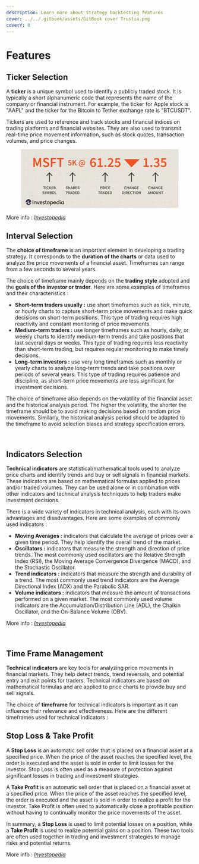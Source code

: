 ```yaml
---
description: Learn more about strategy backtesting features
cover: ../../.gitbook/assets/GitBook cover Trustia.png
coverY: 0
---
```


# Features

## Ticker Selection <a href="#ticker-selection" id="ticker-selection"></a>

A **ticker** is a unique symbol used to identify a publicly traded stock. It is typically a short alphanumeric code that represents the name of the company or financial instrument. For example, the ticker for Apple stock is "AAPL" and the ticker for the Bitcoin to Tether exchange rate is "BTCUSDT".

Tickers are used to reference and track stocks and financial indices on trading platforms and financial websites. They are also used to transmit real-time price movement information, such as stock quotes, transaction volumes, and price changes.

<figure><img src="../../.gitbook/assets/image (3).png" alt=""><figcaption></figcaption></figure>

More info : [_Investopedia_](https://www.investopedia.com/terms/t/tickertape.asp)

## Interval Selection <a href="#interval-selection" id="interval-selection"></a>

The **choice of timeframe** is an important element in developing a trading strategy. It corresponds to the **duration of the charts** or data used to analyze the price movements of a financial asset. Timeframes can range from a few seconds to several years.

The choice of timeframe mainly depends on the **trading style** adopted and the **goals of the investor or trader**. Here are some examples of timeframes and their characteristics :&#x20;

* **Short-term traders usually :** use short timeframes such as tick, minute, or hourly charts to capture short-term price movements and make quick decisions on short-term positions. This type of trading requires high reactivity and constant monitoring of price movements.&#x20;
* **Medium-term traders :** use longer timeframes such as hourly, daily, or weekly charts to identify medium-term trends and take positions that last several days or weeks. This type of trading requires less reactivity than short-term trading, but requires regular monitoring to make timely decisions.&#x20;
* **Long-term investors :** use very long timeframes such as monthly or yearly charts to analyze long-term trends and take positions over periods of several years. This type of trading requires patience and discipline, as short-term price movements are less significant for investment decisions.

The choice of timeframe also depends on the volatility of the financial asset and the historical analysis period. The higher the volatility, the shorter the timeframe should be to avoid making decisions based on random price movements. Similarly, the historical analysis period should be adapted to the timeframe to avoid selection biases and strategy specification errors.

<figure><img src="../../.gitbook/assets/Capture d’écran 2023-11-04 à 22.06.43.png" alt=""><figcaption></figcaption></figure>

## Indicators Selection <a href="#indicators-selection" id="indicators-selection"></a>

**Technical indicators** are statistical/mathematical tools used to analyze price charts and identify trends and buy or sell signals in financial markets. These indicators are based on mathematical formulas applied to prices and/or traded volumes. They can be used alone or in combination with other indicators and technical analysis techniques to help traders make investment decisions.

There is a wide variety of indicators in technical analysis, each with its own advantages and disadvantages. Here are some examples of commonly used indicators :

* **Moving Averages :** indicators that calculate the average of prices over a given time period. They help identify the overall trend of the market.
* **Oscillators :** indicators that measure the strength and direction of price trends. The most commonly used oscillators are the Relative Strength Index (RSI), the Moving Average Convergence Divergence (MACD), and the Stochastic Oscillator.
* **Trend indicators :** indicators that measure the strength and durability of a trend. The most commonly used trend indicators are the Average Directional Index (ADX) and the Parabolic SAR.
* **Volume indicators :** indicators that measure the amount of transactions performed on a given market. The most commonly used volume indicators are the Accumulation/Distribution Line (ADL), the Chaikin Oscillator, and the On-Balance Volume (OBV).

More info : [_Investopedia_](https://www.investopedia.com/terms/t/technicalindicator.asp)

<figure><img src="../../.gitbook/assets/Capture d’écran 2023-11-04 à 22.04.53.png" alt=""><figcaption></figcaption></figure>

## Time Frame Management <a href="#time-frame-management" id="time-frame-management"></a>

**Technical indicators** are key tools for analyzing price movements in financial markets. They help detect trends, trend reversals, and potential entry and exit points for traders. Technical indicators are based on mathematical formulas and are applied to price charts to provide buy and sell signals.

The choice of **timeframe** for technical indicators is important as it can influence their relevance and effectiveness. Here are the different timeframes used for technical indicators :&#x20;

## Stop Loss & Take Profit <a href="#stop-loss-and-take-profit" id="stop-loss-and-take-profit"></a>

A **Stop Loss** is an automatic sell order that is placed on a financial asset at a specified price. When the price of the asset reaches the specified level, the order is executed and the asset is sold in order to limit losses for the investor. Stop Loss is often used as a measure of protection against significant losses in trading and investment strategies.

A **Take Profit** is an automatic sell order that is placed on a financial asset at a specified price. When the price of the asset reaches the specified level, the order is executed and the asset is sold in order to realize a profit for the investor. Take Profit is often used to automatically close a profitable position without having to continually monitor the price movements of the asset.

In summary, a **Stop Loss** is used to limit potential losses on a position, while a **Take Profit** is used to realize potential gains on a position. These two tools are often used together in trading and investment strategies to manage risks and potential returns.

More info : [_Investopedia_](https://www.investopedia.com/investing/understanding-exit-strategies/)

<figure><img src="../../.gitbook/assets/Capture d’écran 2023-11-04 à 16.02.37.png" alt=""><figcaption></figcaption></figure>

